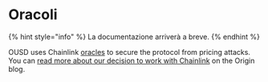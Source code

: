 # Oracoli

{% hint style="info" %}
La documentazione arriverà a breve.
{% endhint %}

OUSD uses Chainlink [oracles](../../core-concepts/price-oracles.md) to secure the protocol from pricing attacks. You can [read more about our decision to work with Chainlink](https://blog.originprotocol.com/how-origin-uses-chainlink-oracles-to-secure-ousd-bff5601e840e) on the Origin blog.
